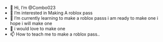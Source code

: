 - 👋 Hi, I’m @Combo023
- 👀 I’m interested in Making A roblox pass
- 🌱 I’m currently learning to make a roblox passs
i am ready to make one
i hope i will make one
- 💞️ i would love to make one
- 📫 How to teach me to make a roblox pass..
<!i will attempt to be all complete right
i hope ill be good at it---
Combo023/Combo023 is a ✨ special ✨ repository because its `README.md` (this file) appears on your GitHub profile.
You can click the Preview link to take a look at your changes.
and that is kinda all i have except..i want to be a roblox creator
my dream is to be a roblox creator
and thats all
